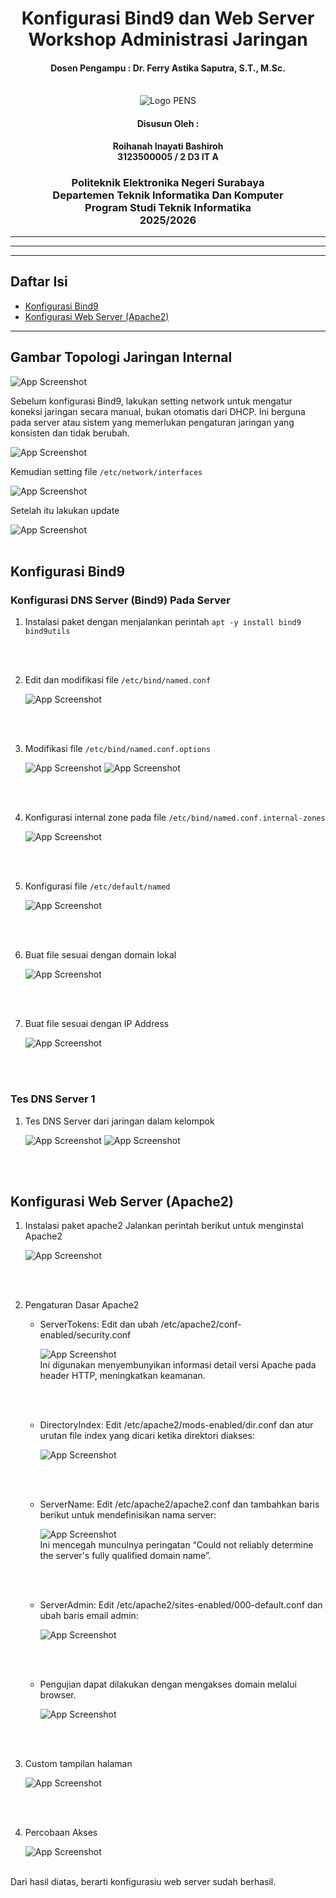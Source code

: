 <div align="center">
    <h1 style="text-align: center;font-weight: bold">Konfigurasi Bind9 dan Web Server<br>Workshop Administrasi Jaringan</h1>
    <h4 style="text-align: center;">Dosen Pengampu : Dr. Ferry Astika Saputra, S.T., M.Sc.</h4>
</div>
<br />
<div align="center">
    <img src="Assets/Logo_PENS.png" alt="Logo PENS">
    <h4 style="text-align: center;">Disusun Oleh : </h4>
    <p style="text-align: center;">
        <strong>Roihanah Inayati Bashiroh</strong><br>
        <strong>3123500005 / 2 D3 IT A</strong><br>
    </p>

<h3>Politeknik Elektronika Negeri Surabaya<br>Departemen Teknik
Informatika Dan Komputer<br>Program Studi Teknik Informatika<br>2025/2026</h3>
    <hr>
    <hr>
</div>

---

## Daftar Isi

- [Konfigurasi Bind9](#konfigurasi-bind9)
- [Konfigurasi Web Server (Apache2)](#konfigurasi-web-server-apache2)

---


## Gambar Topologi Jaringan Internal

![App Screenshot](Assets/topologi.jpg)<br>

Sebelum konfigurasi Bind9, lakukan setting network untuk mengatur koneksi jaringan secara manual, bukan otomatis dari DHCP. Ini berguna pada server atau sistem yang memerlukan pengaturan jaringan yang konsisten dan tidak berubah.

![App Screenshot](Assets/networkinterface.jpg)
<br>

Kemudian setting file `/etc/network/interfaces`

![App Screenshot](Assets/setnetwork.jpg)
<br>

Setelah itu lakukan update

![App Screenshot](Assets/updatenetwork.jpg)
<br>
<br>

## Konfigurasi Bind9

### Konfigurasi DNS Server (Bind9) Pada Server
1. Instalasi paket dengan menjalankan perintah `apt -y install bind9 bind9utils`
<br>
<br>

2. Edit dan modifikasi file `/etc/bind/named.conf`

    ![App Screenshot](Assets/namedconf.jpg)
<br>
<br>

3. Modifikasi file `/etc/bind/named.conf.options`

    ![App Screenshot](Assets/confoptions.jpg)
    ![App Screenshot](Assets/confoptions2.jpg)
<br>
<br>

4. Konfigurasi internal zone pada file `/etc/bind/named.conf.internal-zones`

    ![App Screenshot](Assets/intzones.jpg)
<br>
<br>

5. Konfigurasi file `/etc/default/named`

    ![App Screenshot](Assets/defaultnamed.jpg)
<br>
<br>

6. Buat file sesuai dengan domain lokal

    ![App Screenshot](Assets/domainlokal.jpg)
<br>
<br>

7. Buat file sesuai dengan IP Address

    ![App Screenshot](Assets/ipaddr.jpg)
<br>
<br>

### Tes DNS Server 1
1. Tes DNS Server dari jaringan dalam kelompok

    ![App Screenshot](Assets/tesdns.jpg)
    ![App Screenshot](Assets/tesdnskedua.jpg)
<br>
<br>

## Konfigurasi Web Server (Apache2)
1. Instalasi paket apache2 Jalankan perintah berikut untuk menginstal Apache2

    ![App Screenshot](Assets/installapache2.jpg)
<br>
<br>

2. Pengaturan Dasar Apache2
    - ServerTokens: Edit dan ubah /etc/apache2/conf-enabled/security.conf

        ![App Screenshot](Assets/confenable.jpg)
        <br>
        Ini digunakan menyembunyikan informasi detail versi Apache pada header HTTP, meningkatkan keamanan.
    <br>
    <br>

    - DirectoryIndex: Edit /etc/apache2/mods-enabled/dir.conf dan atur urutan file index yang dicari ketika direktori diakses:

        ![App Screenshot](Assets/modsenable.jpg)
    <br>
    <br>

    - ServerName: Edit /etc/apache2/apache2.conf dan tambahkan baris berikut untuk mendefinisikan nama server:

        ![App Screenshot](Assets/apache2conf.jpg)
        <br>
        Ini mencegah munculnya peringatan “Could not reliably determine the server's fully qualified domain name”.
    <br>
    <br>

    - ServerAdmin: Edit /etc/apache2/sites-enabled/000-default.conf dan ubah baris email admin:

        ![App Screenshot](Assets/sitesenable.jpg)
    <br>
    <br>

    - Pengujian dapat dilakukan dengan mengakses domain melalui browser.

        ![App Screenshot](Assets/pengujian.jpg)
    <br>
    <br>

3. Custom tampilan halaman

    ![App Screenshot](Assets/custom.jpg)
<br>
<br>

4. Percobaan Akses

    ![App Screenshot](Assets/successdone.jpg)
<br>
    Dari hasil diatas, berarti konfigurasiu web server sudah berhasil.

